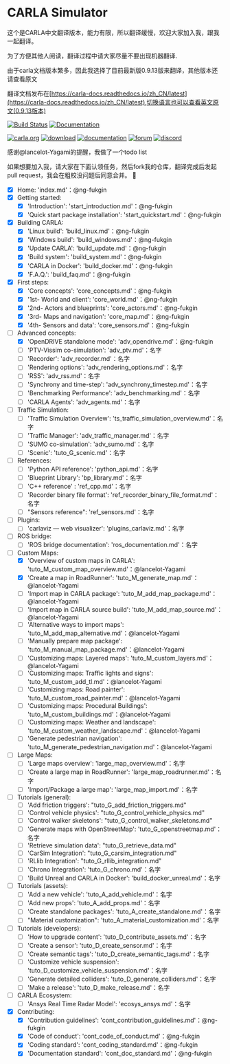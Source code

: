 CARLA Simulator
===============
这个是CARLA中文翻译版本，能力有限，所以翻译缓慢，欢迎大家加入我，跟我一起翻译。

为了方便其他人阅读，翻译过程中请大家尽量不要出现机器翻译.

由于carla文档版本繁多，因此我选择了目前最新版0.9.13版来翻译，其他版本还请查看原文

翻译文档发布在[https://carla-docs.readthedocs.io/zh_CN/latest](https://carla-docs.readthedocs.io/zh_CN/latest),切换语言也可以查看英文原文(0.9.13版本)

[![Build Status](https://travis-ci.org/carla-simulator/carla.svg?branch=master)](https://travis-ci.org/carla-simulator/carla)
[![Documentation](https://readthedocs.org/projects/carla/badge/?version=latest)](https://carla-docs.readthedocs.io/zh_CN/latest/)

[![carla.org](Docs/img/btn/web.png)](http://carla.org)
[![download](Docs/img/btn/download.png)](https://github.com/carla-simulator/carla/blob/master/Docs/download.md)
[![documentation](Docs/img/btn/docs.png)](https://carla-docs.readthedocs.io/zh_CN/latest/)
[![forum](Docs/img/btn/forum.png)](https://github.com/carla-simulator/carla/discussions)
[![discord](Docs/img/btn/chat.png)](https://discord.gg/8kqACuC)

感谢@lancelot-Yagami的提醒，我做了一个todo list 

如果想要加入我，请大家在下面认领任务，然后fork我的仓库，翻译完成后发起pull request，我会在粗校没问题后同意合并。 :tada:

- [x] Home: 'index.md'：@ng-fukgin
- [x] Getting started:
  - [x] 'Introduction': 'start_introduction.md'：@ng-fukgin
  - [x] 'Quick start package installation': 'start_quickstart.md'：@ng-fukgin
- [x] Building CARLA:
  - [x] 'Linux build': 'build_linux.md'：@ng-fukgin
  - [x] 'Windows build': 'build_windows.md'：@ng-fukgin
  - [x] 'Update CARLA': 'build_update.md'：@ng-fukgin
  - [x] 'Build system': 'build_system.md'：@ng-fukgin
  - [x] 'CARLA in Docker': 'build_docker.md'：@ng-fukgin
  - [x] 'F.A.Q.': 'build_faq.md'：@ng-fukgin
- [x] First steps:
  - [x] 'Core concepts': 'core_concepts.md'：@ng-fukgin
  - [x] '1st-   World and client': 'core_world.md'：@ng-fukgin
  - [x] '2nd-  Actors and blueprints': 'core_actors.md'：@ng-fukgin
  - [x] '3rd-  Maps and navigation': 'core_map.md'：@ng-fukgin
  - [x] '4th-  Sensors and data': 'core_sensors.md'：@ng-fukgin
- [ ] Advanced concepts:
  - [x] 'OpenDRIVE standalone mode': 'adv_opendrive.md'：@ng-fukgin
  - [ ] 'PTV-Vissim co-simulation': 'adv_ptv.md'：名字
  - [ ] 'Recorder': 'adv_recorder.md'：名字
  - [ ] 'Rendering options': 'adv_rendering_options.md'：名字
  - [ ] 'RSS': 'adv_rss.md'：名字
  - [ ] 'Synchrony and time-step': 'adv_synchrony_timestep.md'：名字
  - [ ] 'Benchmarking Performance': 'adv_benchmarking.md'：名字
  - [ ] 'CARLA Agents': 'adv_agents.md'：名字
- [ ] Traffic Simulation:
  - [ ] 'Traffic Simulation Overview': 'ts_traffic_simulation_overview.md'：名字
  - [ ] 'Traffic Manager': 'adv_traffic_manager.md'：名字
  - [ ] 'SUMO co-simulation': 'adv_sumo.md'：名字
  - [ ] 'Scenic': 'tuto_G_scenic.md'：名字
- [ ] References:
  - [ ] 'Python API reference': 'python_api.md'：名字
  - [ ] 'Blueprint Library': 'bp_library.md'：名字
  - [ ] 'C++ reference' : 'ref_cpp.md'：名字
  - [ ] 'Recorder binary file format': 'ref_recorder_binary_file_format.md'：名字
  - [ ] "Sensors reference": 'ref_sensors.md'：名字  
- [ ] Plugins:
  - [ ] 'carlaviz — web visualizer': 'plugins_carlaviz.md'：名字
- [ ] ROS bridge:
  - [ ] 'ROS bridge documentation': 'ros_documentation.md'：名字
- [ ] Custom Maps:
  - [x] 'Overview of custom maps in CARLA': 'tuto_M_custom_map_overview.md'：@lancelot-Yagami
  - [x] 'Create a map in RoadRunner': 'tuto_M_generate_map.md'：@lancelot-Yagami
  - [ ] 'Import map in CARLA package': 'tuto_M_add_map_package.md'：@lancelot-Yagami
  - [ ] 'Import map in CARLA source build': 'tuto_M_add_map_source.md'：@lancelot-Yagami
  - [ ] 'Alternative ways to import maps': 'tuto_M_add_map_alternative.md'：@lancelot-Yagami
  - [ ] 'Manually prepare map package': 'tuto_M_manual_map_package.md'：@lancelot-Yagami
  - [ ] 'Customizing maps: Layered maps': 'tuto_M_custom_layers.md'：@lancelot-Yagami
  - [ ] 'Customizing maps: Traffic lights and signs': 'tuto_M_custom_add_tl.md'：@lancelot-Yagami
  - [ ] 'Customizing maps: Road painter': 'tuto_M_custom_road_painter.md'：@lancelot-Yagami
  - [ ] 'Customizing maps: Procedural Buildings': 'tuto_M_custom_buildings.md'：@lancelot-Yagami
  - [ ] 'Customizing maps: Weather and landscape': 'tuto_M_custom_weather_landscape.md'：@lancelot-Yagami
  - [ ] 'Generate pedestrian navigation': 'tuto_M_generate_pedestrian_navigation.md'：@lancelot-Yagami
- [ ] Large Maps:
  - [ ] 'Large maps overview': 'large_map_overview.md'：名字
  - [ ] 'Create a large map in RoadRunner': 'large_map_roadrunner.md'：名字
  - [ ] 'Import/Package a large map': 'large_map_import.md'：名字
- [ ] Tutorials (general):
  - [ ] 'Add friction triggers': "tuto_G_add_friction_triggers.md"
  - [ ] 'Control vehicle physics': "tuto_G_control_vehicle_physics.md"
  - [ ] 'Control walker skeletons': "tuto_G_control_walker_skeletons.md"
  - [ ] 'Generate maps with OpenStreetMap': 'tuto_G_openstreetmap.md'：名字
  - [ ] 'Retrieve simulation data': "tuto_G_retrieve_data.md"
  - [ ] 'CarSim Integration': "tuto_G_carsim_integration.md"
  - [ ] 'RLlib Integration': "tuto_G_rllib_integration.md"
  - [ ] 'Chrono Integration': 'tuto_G_chrono.md'：名字
  - [ ] 'Build Unreal and CARLA in Docker': 'build_docker_unreal.md'：名字
- [ ] Tutorials (assets):
  - [ ] 'Add a new vehicle': 'tuto_A_add_vehicle.md'：名字
  - [ ] 'Add new props': 'tuto_A_add_props.md'：名字
  - [ ] 'Create standalone packages': 'tuto_A_create_standalone.md'：名字
  - [ ] "Material customization": 'tuto_A_material_customization.md'：名字
- [ ] Tutorials (developers):
  - [ ] 'How to upgrade content': 'tuto_D_contribute_assets.md'：名字
  - [ ] 'Create a sensor': 'tuto_D_create_sensor.md'：名字
  - [ ] 'Create semantic tags': 'tuto_D_create_semantic_tags.md'：名字
  - [ ] 'Customize vehicle suspension': 'tuto_D_customize_vehicle_suspension.md'：名字
  - [ ] 'Generate detailed colliders': 'tuto_D_generate_colliders.md'：名字
  - [ ] 'Make a release': 'tuto_D_make_release.md'：名字
- [ ] CARLA Ecosystem:
  - [ ] 'Ansys Real Time Radar Model': 'ecosys_ansys.md'：名字
- [x] Contributing:
  - [x] 'Contribution guidelines': 'cont_contribution_guidelines.md'：@ng-fukgin
  - [x] 'Code of conduct': 'cont_code_of_conduct.md'：@ng-fukgin
  - [x] 'Coding standard': 'cont_coding_standard.md'：@ng-fukgin
  - [x] 'Documentation standard': 'cont_doc_standard.md'：@ng-fukgin
